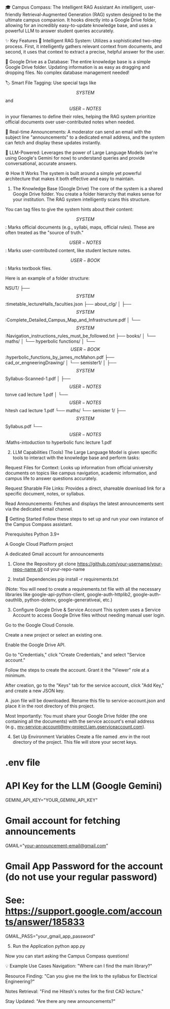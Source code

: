 🎓 Campus Compass: The Intelligent RAG Assistant
An intelligent, user-friendly Retrieval-Augmented Generation (RAG) system designed to be the ultimate campus companion. It hooks directly into a Google Drive folder, allowing for an incredibly easy-to-update knowledge base, and uses a powerful LLM to answer student queries accurately.

✨ Key Features
🧠 Intelligent RAG System: Utilizes a sophisticated two-step process. First, it intelligently gathers relevant context from documents, and second, it uses that context to extract a precise, helpful answer for the user.

📂 Google Drive as a Database: The entire knowledge base is a simple Google Drive folder. Updating information is as easy as dragging and dropping files. No complex database management needed!

🏷️ Smart File Tagging: Use special tags like $$SYSTEM$$ and $$USER-NOTES$$ in your filenames to define their roles, helping the RAG system prioritize official documents over user-contributed notes when needed.

📢 Real-time Announcements: A moderator can send an email with the subject line "announcements" to a dedicated email address, and the system can fetch and display these updates instantly.

🤖 LLM-Powered: Leverages the power of Large Language Models (we're using Google's Gemini for now) to understand queries and provide conversational, accurate answers.

⚙️ How It Works
The system is built around a simple yet powerful architecture that makes it both effective and easy to maintain.

1. The Knowledge Base (Google Drive)
The core of the system is a shared Google Drive folder. You create a folder hierarchy that makes sense for your institution. The RAG system intelligently scans this structure.

You can tag files to give the system hints about their content:

$$SYSTEM$$: Marks official documents (e.g., syllabi, maps, official rules). These are often treated as the "source of truth."

$$USER-NOTES$$: Marks user-contributed content, like student lecture notes.

$$USER-BOOK$$: Marks textbook files.

Here is an example of a folder structure:

NSUT/
├── $$SYSTEM$$:timetable_lectureHalls_faculties.json
├── about_clg/
│   ├── $$SYSTEM$$:Complete_Detailed_Campus_Map_and_Infrastructure.pdf
│   └── $$SYSTEM$$:Navigation_instructions_rules_must_be_followed.txt
├── books/
│   └── maths/
│       └── hyperbolic functions/
│           └── $$USER-BOOK$$:hyperbolic_functions_by_james_mcMahon.pdf
├── cad_or_engneeringDrawing/
│   └── semister1/
│       ├── $$SYSTEM$$Syllabus-Scanned-1.pdf
│       ├── $$USER-NOTES$$tonve cad lecture 1.pdf
│       └── $$USER-NOTES$$hitesh cad lecture 1.pdf
└── maths/
    └── semister 1/
        ├── $$SYSTEM$$Syllabus.pdf
        └── $$USER-NOTES$$:Maths-intoduction to hyperbolic func lecture 1.pdf

2. LLM Capabilities (Tools)
The Large Language Model is given specific tools to interact with the knowledge base and perform tasks:

Request Files for Context: Looks up information from official university documents on topics like campus navigation, academic information, and campus life to answer questions accurately.

Request Sharable File Links: Provides a direct, shareable download link for a specific document, notes, or syllabus.

Read Announcements: Fetches and displays the latest announcements sent via the dedicated email channel.

🚀 Getting Started
Follow these steps to set up and run your own instance of the Campus Compass assistant.

Prerequisites
Python 3.9+

A Google Cloud Platform project

A dedicated Gmail account for announcements

1. Clone the Repository
git clone https://github.com/your-username/your-repo-name.git
cd your-repo-name

2. Install Dependencies
pip install -r requirements.txt

(Note: You will need to create a requirements.txt file with all the necessary libraries like google-api-python-client, google-auth-httplib2, google-auth-oauthlib, python-dotenv, google-generativeai, etc.)

3. Configure Google Drive & Service Account
This system uses a Service Account to access Google Drive files without needing manual user login.

Go to the Google Cloud Console.

Create a new project or select an existing one.

Enable the Google Drive API.

Go to "Credentials," click "Create Credentials," and select "Service account."

Follow the steps to create the account. Grant it the "Viewer" role at a minimum.

After creation, go to the "Keys" tab for the service account, click "Add Key," and create a new JSON key.

A .json file will be downloaded. Rename this file to service-account.json and place it in the root directory of this project.

Most Importantly: You must share your Google Drive folder (the one containing all the documents) with the service account's email address (e.g., my-service-account@my-project.iam.gserviceaccount.com).

4. Set Up Environment Variables
Create a file named .env in the root directory of the project. This file will store your secret keys.

# .env file

# API Key for the LLM (Google Gemini)
GEMINI_API_KEY="YOUR_GEMINI_API_KEY"

# Gmail account for fetching announcements
GMAIL="your-announcement-email@gmail.com"

# Gmail App Password for the account (do not use your regular password)
# See: https://support.google.com/accounts/answer/185833
GMAIL_PASS="your_gmail_app_password"

5. Run the Application
python app.py

Now you can start asking the Campus Compass questions!

💡 Example Use Cases
Navigation: "Where can I find the main library?"

Resource Finding: "Can you give me the link to the syllabus for Electrical Engineering?"

Notes Retrieval: "Find me Hitesh's notes for the first CAD lecture."

Stay Updated: "Are there any new announcements?"
